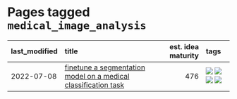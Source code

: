 # Pages tagged `medical_image_analysis`

|last_modified|title|est. idea maturity|tags
|:---|:---|---:|:---|
|2022-07-08|[finetune a segmentation model on a medical classification task](../finetune_a_segmentation_model_on_a_medical_classification_task.md)|476|[![](https://img.shields.io/badge/tag-experimental-997e5)](../tags/experimental.md) [![](https://img.shields.io/badge/tag-image_processing-c6963e)](../tags/image_processing.md) [![](https://img.shields.io/badge/tag-medical_image_analysis-6013c8)](../tags/medical_image_analysis.md) [![](https://img.shields.io/badge/tag-tooling-53417a)](../tags/tooling.md)|